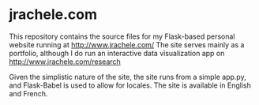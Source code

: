 # jrachele.com
This repository contains the source files for my Flask-based personal website running at http://www.jrachele.com/
The site serves mainly as a portfolio, although I do run an interactive data visualization app on http://www.jrachele.com/research

Given the simplistic nature of the site, the site runs from a simple app.py, and Flask-Babel is used to allow for locales.
The site is available in English and French.
